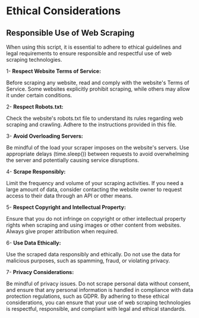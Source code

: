 # Ethical Considerations

## Responsible Use of Web Scraping

When using this script, it is essential to adhere to ethical guidelines and legal requirements to ensure responsible and respectful use of web scraping technologies.

1- **Respect Website Terms of Service:**

Before scraping any website, read and comply with the website's Terms of Service. Some websites explicitly prohibit scraping, while others may allow it under certain conditions.

2- **Respect Robots.txt:**

Check the website's robots.txt file to understand its rules regarding web scraping and crawling. Adhere to the instructions provided in this file.

3- **Avoid Overloading Servers:**

Be mindful of the load your scraper imposes on the website's servers. Use appropriate delays (time.sleep()) between requests to avoid overwhelming the server and potentially causing service disruptions.

4- **Scrape Responsibly:**

Limit the frequency and volume of your scraping activities. If you need a large amount of data, consider contacting the website owner to request access to their data through an API or other means.

5- **Respect Copyright and Intellectual Property:**

Ensure that you do not infringe on copyright or other intellectual property rights when scraping and using images or other content from websites. Always give proper attribution when required.

6- **Use Data Ethically:**

Use the scraped data responsibly and ethically. Do not use the data for malicious purposes, such as spamming, fraud, or violating privacy.

7- **Privacy Considerations:**

Be mindful of privacy issues. Do not scrape personal data without consent, and ensure that any personal information is handled in compliance with data protection regulations, such as GDPR.
By adhering to these ethical considerations, you can ensure that your use of web scraping technologies is respectful, responsible, and compliant with legal and ethical standards.

